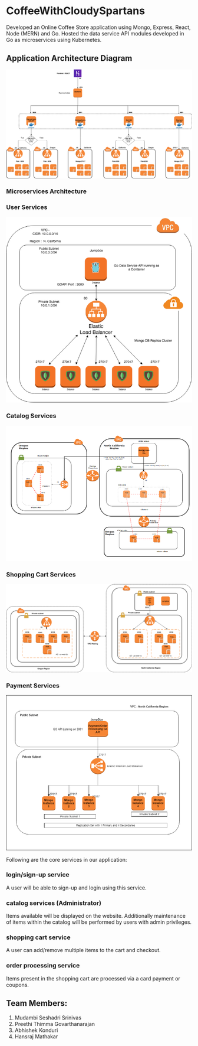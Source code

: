 # CoffeeWithCloudySpartans
Developed an Online Coffee Store application using Mongo, Express, React, Node (MERN) and Go. Hosted the data service API modules developed in Go as microservices using Kubernetes.

## Application Architecture Diagram

![ArchitectureDiagram](/Architecture/Architecture.png)

### Microservices Architecture

### User Services

![UserServices](/Architecture/MongoDiagram.png)


### Catalog Services


![CatalogServices](/Architecture/SignUp_Login_architecture.png)


### Shopping Cart Services


![ShoppingCart](/Architecture/CartAPI_diagram.png)


### Payment Services


![PaymentServices](/Architecture/Payment_API.png)


Following are the core services in our application:
### login/sign-up service
A user will be able to sign-up and login using this service.

### catalog services (Administrator)
Items available will be displayed on the website.
Additionally maintenance of items within the catalog will be performed by users with admin privileges.

### shopping cart service
A user can add/remove multiple items to the cart and checkout.

### order processing service
Items present in the shopping cart are processed via a card payment or coupons.

## Team Members:
1. Mudambi Seshadri Srinivas 
2. Preethi Thimma Govarthanarajan
3. Abhishek Konduri
4. Hansraj Mathakar


